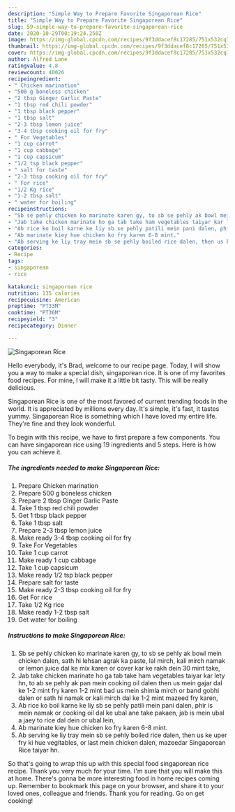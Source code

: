 ```yaml
---
description: "Simple Way to Prepare Favorite Singaporean Rice"
title: "Simple Way to Prepare Favorite Singaporean Rice"
slug: 59-simple-way-to-prepare-favorite-singaporean-rice
date: 2020-10-29T00:19:24.250Z
image: https://img-global.cpcdn.com/recipes/9f3ddacef8c17285/751x532cq70/singaporean-rice-recipe-main-photo.jpg
thumbnail: https://img-global.cpcdn.com/recipes/9f3ddacef8c17285/751x532cq70/singaporean-rice-recipe-main-photo.jpg
cover: https://img-global.cpcdn.com/recipes/9f3ddacef8c17285/751x532cq70/singaporean-rice-recipe-main-photo.jpg
author: Alfred Lane
ratingvalue: 4.8
reviewcount: 40026
recipeingredient:
- " Chicken marination"
- "500 g boneless chicken"
- "2 tbsp Ginger Garlic Paste"
- "1 tbsp red chili powder"
- "1 tbsp black pepper"
- "1 tbsp salt"
- "2-3 tbsp lemon juice"
- "3-4 tbsp cooking oil for fry"
- " For Vegetables"
- "1 cup carrot"
- "1 cup cabbage"
- "1 cup capsicum"
- "1/2 tsp black pepper"
- " salt for taste"
- "2-3 tbsp cooking oil for fry"
- " For rice"
- "1/2 Kg rice"
- "1-2 tbsp salt"
- " water for boiling"
recipeinstructions:
- "Sb se pehly chicken ko marinate karen gy, to sb se pehly ak bowl mein chicken dalen, sath hi lehsan agrak ka paste, lal mirch, kali mirch namak or lemon juice dal ke mix karen or cover kar ke rakh dein 30 mint take,"
- "Jab take chicken marinate ho ga tab take ham vegetables taiyar kar lety hn, to ab se pehly ak pan mein cooking oil dalen then us mein gajar dal ke 1-2 mint fry karen 1-2 mint bad us mein shimla mirch or band gobhi dalen or sath hi namak or kali mirch dal ke 1-2 mint mazeed fry karen,"
- "Ab rice ko boil karne ke liy sb se pehly patili mein pani dalen, phir is mein namak or cooking oil dal ke ubal ane take pakaen, jab is mein ubal a jaey to rice dal dein or ubal lein,"
- "Ab marinate kiey hue chicken ko fry karen 6-8 mint."
- "Ab serving ke liy tray mein sb se pehly boiled rice dalen, then us ke uper fry ki hue vegitables, or last mein chicken dalen, mazeedar Singaporean Rice taiyar hn."
categories:
- Recipe
tags:
- singaporean
- rice

katakunci: singaporean rice 
nutrition: 135 calories
recipecuisine: American
preptime: "PT33M"
cooktime: "PT36M"
recipeyield: "3"
recipecategory: Dinner

---
```



![Singaporean Rice](https://img-global.cpcdn.com/recipes/9f3ddacef8c17285/751x532cq70/singaporean-rice-recipe-main-photo.jpg)

Hello everybody, it's Brad, welcome to our recipe page. Today, I will show you a way to make a special dish, singaporean rice. It is one of my favorites food recipes. For mine, I will make it a little bit tasty. This will be really delicious.

Singaporean Rice is one of the most favored of current trending foods in the world. It is appreciated by millions every day. It's simple, it's fast, it tastes yummy. Singaporean Rice is something which I have loved my entire life. They're fine and they look wonderful.




To begin with this recipe, we have to first prepare a few components. You can have singaporean rice using 19 ingredients and 5 steps. Here is how you can achieve it.

<!--inarticleads1-->

##### The ingredients needed to make Singaporean Rice:

1. Prepare  Chicken marination
1. Prepare 500 g boneless chicken
1. Prepare 2 tbsp Ginger Garlic Paste
1. Take 1 tbsp red chili powder
1. Get 1 tbsp black pepper
1. Take 1 tbsp salt
1. Prepare 2-3 tbsp lemon juice
1. Make ready 3-4 tbsp cooking oil for fry
1. Take  For Vegetables
1. Take 1 cup carrot
1. Make ready 1 cup cabbage
1. Take 1 cup capsicum
1. Make ready 1/2 tsp black pepper
1. Prepare  salt for taste
1. Make ready 2-3 tbsp cooking oil for fry
1. Get  For rice
1. Take 1/2 Kg rice
1. Make ready 1-2 tbsp salt
1. Get  water for boiling




<!--inarticleads2-->

##### Instructions to make Singaporean Rice:

1. Sb se pehly chicken ko marinate karen gy, to sb se pehly ak bowl mein chicken dalen, sath hi lehsan agrak ka paste, lal mirch, kali mirch namak or lemon juice dal ke mix karen or cover kar ke rakh dein 30 mint take,
1. Jab take chicken marinate ho ga tab take ham vegetables taiyar kar lety hn, to ab se pehly ak pan mein cooking oil dalen then us mein gajar dal ke 1-2 mint fry karen 1-2 mint bad us mein shimla mirch or band gobhi dalen or sath hi namak or kali mirch dal ke 1-2 mint mazeed fry karen,
1. Ab rice ko boil karne ke liy sb se pehly patili mein pani dalen, phir is mein namak or cooking oil dal ke ubal ane take pakaen, jab is mein ubal a jaey to rice dal dein or ubal lein,
1. Ab marinate kiey hue chicken ko fry karen 6-8 mint.
1. Ab serving ke liy tray mein sb se pehly boiled rice dalen, then us ke uper fry ki hue vegitables, or last mein chicken dalen, mazeedar Singaporean Rice taiyar hn.




So that's going to wrap this up with this special food singaporean rice recipe. Thank you very much for your time. I'm sure that you will make this at home. There's gonna be more interesting food in home recipes coming up. Remember to bookmark this page on your browser, and share it to your loved ones, colleague and friends. Thank you for reading. Go on get cooking!
